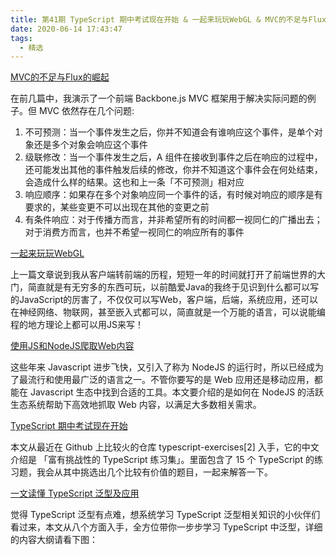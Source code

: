 ```yaml
---
title: 第41期 TypeScript 期中考试现在开始 & 一起来玩玩WebGL & MVC的不足与Flux的崛起
date: 2020-06-14 17:43:47
tags:
  - 精选
---
```


[MVC的不足与Flux的崛起](https://mp.weixin.qq.com/s/BB1VUmtQ5uBJ7VSnRf11ZQ)

在前几篇中，我演示了一个前端 Backbone.js MVC 框架用于解决实际问题的例子。但 MVC 依然存在几个问题:

1. 不可预测：当一个事件发生之后，你并不知道会有谁响应这个事件，是单个对象还是多个对象会响应这个事件
2. 级联修改：当一个事件发生之后，A 组件在接收到事件之后在响应的过程中，还可能发出其他的事件触发后续的修改，你并不知道这个事件会在何处结束，会造成什么样的结果。这也和上一条「不可预测」相对应
3. 响应顺序：如果存在多个对象响应同一个事件的话，有时候对响应的顺序是有要求的，某些变更不可以出现在其他的变更之前
4. 有条件响应：对于传播方而言，并非希望所有的时间都一视同仁的广播出去；对于消费方而言，也并不希望一视同仁的响应所有的事件

[一起来玩玩WebGL](https://mp.weixin.qq.com/s/bR5IBdETINDcVsqMx6Xl_w)

上一篇文章说到我从客户端转前端的历程，短短一年的时间就打开了前端世界的大门，简直就是有无穷多的东西可玩，以前酷爱Java的我终于见识到什么都可以写的JavaScript的厉害了，不仅仅可以写Web，客户端，后端，系统应用，还可以在神经网络、物联网，甚至嵌入式都可以，简直就是一个万能的语言，可以说能编程的地方理论上都可以用JS来写！

[使用JS和NodeJS爬取Web内容](https://mp.weixin.qq.com/s/7TQL3VLdDxSXn-m1ShWs1Q)

这些年来 Javascript 进步飞快，又引入了称为 NodeJS 的运行时，所以已经成为了最流行和使用最广泛的语言之一。不管你要写的是 Web 应用还是移动应用，都能在 Javascript 生态中找到合适的工具。本文要介绍的是如何在 NodeJS 的活跃生态系统帮助下高效地抓取 Web 内容，以满足大多数相关需求。

[TypeScript 期中考试现在开始](https://mp.weixin.qq.com/s/fWUQcbzryoZuCnF2lVeuzA)

本文从最近在 Github 上比较火的仓库 typescript-exercises[2] 入手，它的中文介绍是 「富有挑战性的 TypeScript 练习集」。里面包含了 15 个 TypeScript 的练习题，我会从其中挑选出几个比较有价值的题目，一起来解答一下。

[一文读懂 TypeScript 泛型及应用](https://mp.weixin.qq.com/s/cTeUyDoE6n8DS3RRRvy6rw)

觉得 TypeScript 泛型有点难，想系统学习 TypeScript 泛型相关知识的小伙伴们看过来，本文从八个方面入手，全方位带你一步步学习 TypeScript 中泛型，详细的内容大纲请看下图：